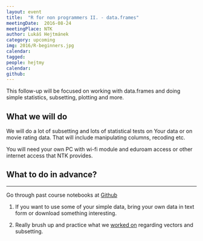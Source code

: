 ```yaml
---
layout: event
title:  "R for non programmers II. - data.frames"
meetingDate:  2016-08-24
meetingPlace: NTK
author: Lukáš Hejtmánek
category: upcoming
img: 2016/R-beginners.jpg
calendar:
tagged:
people: hejtmy
calendar:
github:
---
```

This follow-up will be focused on working with data.frames and doing simple statistics, subsetting, plotting and more.

## What we will do

We will do a lot of subsetting and lots of statistical tests on Your data or on movie rating data. That will include manipulating columns, recoding etc.

You will need your own PC with wi-fi module and eduroam access or other internet access that NTK provides.

## What to do in advance?
-----------
Go through past course notebooks at [Github](https://github.com/lab-code/R-for-non-programmers/blob/master/Notebooks)

1. If you want to use some of your simple data, bring your own data in text form or download something interesting.

2. Really brush up and practice what we [worked on](https://github.com/lab-code/R-for-non-programmers/blob/master/Notebooks/Vectors.ipynb) regarding vectors and subsetting.
